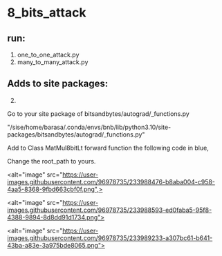 # 8_bits_attack

## run:
1. one_to_one_attack.py
2. many_to_many_attack.py


## Adds to site packages:


2.

Go to your site package of bitsandbytes/autograd/_functions.py

"/sise/home/barasa/.conda/envs/bnb/lib/python3.10/site-packages/bitsandbytes/autograd/_functions.py"  
  
Add to Class MatMul8bitLt forward function the following code in blue,

Change the root_path to yours.

<alt="image" src="https://user-images.githubusercontent.com/96978735/233988476-b8aba004-c958-4aa5-8368-9fbd663cbf0f.png",>

<alt="image" src="https://user-images.githubusercontent.com/96978735/233988593-ed0faba5-95f8-4388-9894-8d8dd91d1734.png">

<alt="image" src="https://user-images.githubusercontent.com/96978735/233989233-a307bc61-b641-43ba-a83e-3a975bde8065.png">
